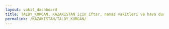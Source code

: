 ```yaml
---
layout: vakit_dashboard
title: TALDY_KURGAN, KAZAKISTAN için iftar, namaz vakitleri ve hava durumu - ilçe/eyalet seç
permalink: /KAZAKISTAN/TALDY_KURGAN/
---
```


<script type="text/javascript">
  var GLOBAL_COUNTRY = 'KAZAKISTAN';
  var GLOBAL_CITY = 'TALDY_KURGAN';
  var GLOBAL_STATE = '';
  var lat = 72;
  var lon = 21;
</script>
